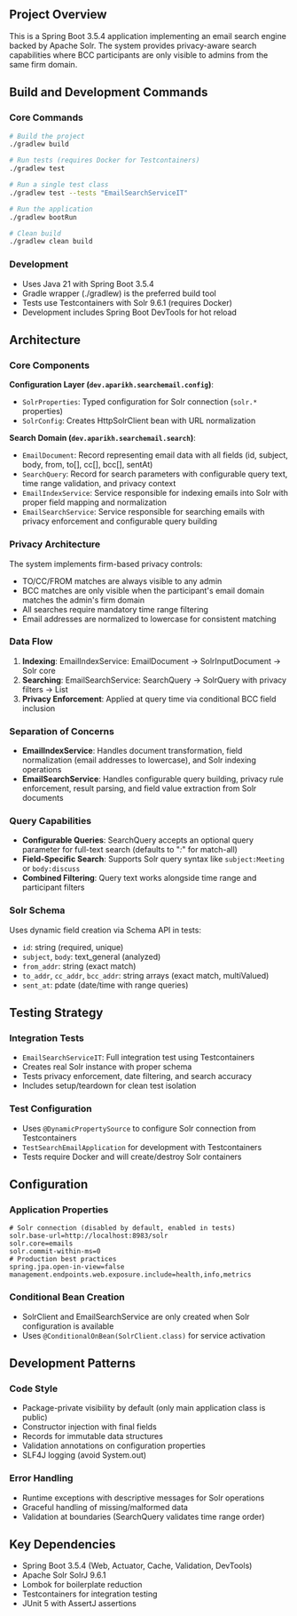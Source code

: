 ## Project Overview

This is a Spring Boot 3.5.4 application implementing an email search engine backed by Apache Solr. The system provides
privacy-aware search capabilities where BCC participants are only visible to admins from the same firm domain.

## Build and Development Commands

### Core Commands
```bash
# Build the project
./gradlew build

# Run tests (requires Docker for Testcontainers)
./gradlew test

# Run a single test class
./gradlew test --tests "EmailSearchServiceIT"

# Run the application
./gradlew bootRun

# Clean build
./gradlew clean build
```

### Development

- Uses Java 21 with Spring Boot 3.5.4
- Gradle wrapper (./gradlew) is the preferred build tool
- Tests use Testcontainers with Solr 9.6.1 (requires Docker)
- Development includes Spring Boot DevTools for hot reload

## Architecture

### Core Components

**Configuration Layer (`dev.aparikh.searchemail.config`)**:

- `SolrProperties`: Typed configuration for Solr connection (`solr.*` properties)
- `SolrConfig`: Creates HttpSolrClient bean with URL normalization

**Search Domain (`dev.aparikh.searchemail.search`)**:

- `EmailDocument`: Record representing email data with all fields (id, subject, body, from, to[], cc[], bcc[], sentAt)
- `SearchQuery`: Record for search parameters with configurable query text, time range validation, and privacy context
- `EmailIndexService`: Service responsible for indexing emails into Solr with proper field mapping and normalization
- `EmailSearchService`: Service responsible for searching emails with privacy enforcement and configurable query
  building

### Privacy Architecture

The system implements firm-based privacy controls:

- TO/CC/FROM matches are always visible to any admin
- BCC matches are only visible when the participant's email domain matches the admin's firm domain
- All searches require mandatory time range filtering
- Email addresses are normalized to lowercase for consistent matching

### Data Flow

1. **Indexing**: EmailIndexService: EmailDocument → SolrInputDocument → Solr core
2. **Searching**: EmailSearchService: SearchQuery → SolrQuery with privacy filters → List<EmailDocument>
3. **Privacy Enforcement**: Applied at query time via conditional BCC field inclusion

### Separation of Concerns

- **EmailIndexService**: Handles document transformation, field normalization (email addresses to lowercase), and Solr
  indexing operations
- **EmailSearchService**: Handles configurable query building, privacy rule enforcement, result parsing, and field value
  extraction from Solr documents

### Query Capabilities

- **Configurable Queries**: SearchQuery accepts an optional query parameter for full-text search (defaults to "*:*" for
  match-all)
- **Field-Specific Search**: Supports Solr query syntax like `subject:Meeting` or `body:discuss`
- **Combined Filtering**: Query text works alongside time range and participant filters

### Solr Schema

Uses dynamic field creation via Schema API in tests:

- `id`: string (required, unique)
- `subject`, `body`: text_general (analyzed)
- `from_addr`: string (exact match)
- `to_addr`, `cc_addr`, `bcc_addr`: string arrays (exact match, multiValued)
- `sent_at`: pdate (date/time with range queries)

## Testing Strategy

### Integration Tests

- `EmailSearchServiceIT`: Full integration test using Testcontainers
- Creates real Solr instance with proper schema
- Tests privacy enforcement, date filtering, and search accuracy
- Includes setup/teardown for clean test isolation

### Test Configuration

- Uses `@DynamicPropertySource` to configure Solr connection from Testcontainers
- `TestSearchEmailApplication` for development with Testcontainers
- Tests require Docker and will create/destroy Solr containers

## Configuration

### Application Properties

```properties
# Solr connection (disabled by default, enabled in tests)
solr.base-url=http://localhost:8983/solr
solr.core=emails
solr.commit-within-ms=0
# Production best practices
spring.jpa.open-in-view=false
management.endpoints.web.exposure.include=health,info,metrics
```

### Conditional Bean Creation

- SolrClient and EmailSearchService are only created when Solr configuration is available
- Uses `@ConditionalOnBean(SolrClient.class)` for service activation

## Development Patterns

### Code Style

- Package-private visibility by default (only main application class is public)
- Constructor injection with final fields
- Records for immutable data structures
- Validation annotations on configuration properties
- SLF4J logging (avoid System.out)

### Error Handling

- Runtime exceptions with descriptive messages for Solr operations
- Graceful handling of missing/malformed data
- Validation at boundaries (SearchQuery validates time range order)

## Key Dependencies

- Spring Boot 3.5.4 (Web, Actuator, Cache, Validation, DevTools)
- Apache Solr SolrJ 9.6.1
- Lombok for boilerplate reduction
- Testcontainers for integration testing
- JUnit 5 with AssertJ assertions